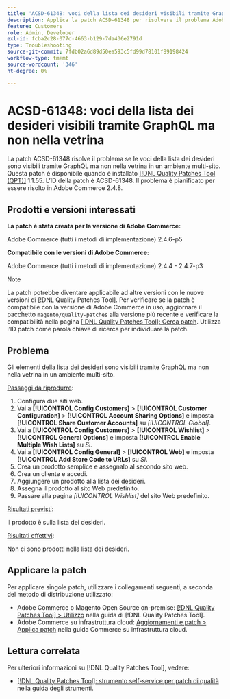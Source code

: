 ```yaml
---
title: 'ACSD-61348: voci della lista dei desideri visibili tramite GraphQL ma non nella vetrina'
description: Applica la patch ACSD-61348 per risolvere il problema Adobe Commerce, in cui le voci della lista dei desideri sono visibili tramite GraphQL ma non nella vetrina in un ambiente multisito.
feature: Customers
role: Admin, Developer
exl-id: fcba2c28-077d-4663-b129-7da436e2791d
type: Troubleshooting
source-git-commit: 7fdb02a6d89d50ea593c5fd99d78101f89198424
workflow-type: tm+mt
source-wordcount: '346'
ht-degree: 0%

---
```


# ACSD-61348: voci della lista dei desideri visibili tramite GraphQL ma non nella vetrina

La patch ACSD-61348 risolve il problema se le voci della lista dei desideri sono visibili tramite GraphQL ma non nella vetrina in un ambiente multi-sito. Questa patch è disponibile quando è installato [[!DNL Quality Patches Tool (QPT)]](/help/tools/quality-patches-tool/quality-patches-tool-to-self-serve-quality-patches.md) 1.1.55. L’ID della patch è ACSD-61348. Il problema è pianificato per essere risolto in Adobe Commerce 2.4.8.

## Prodotti e versioni interessati

**La patch è stata creata per la versione di Adobe Commerce:**

Adobe Commerce (tutti i metodi di implementazione) 2.4.6-p5

**Compatibile con le versioni di Adobe Commerce:**

Adobe Commerce (tutti i metodi di implementazione) 2.4.4 - 2.4.7-p3

>[!NOTE]
>
>La patch potrebbe diventare applicabile ad altre versioni con le nuove versioni di [!DNL Quality Patches Tool]. Per verificare se la patch è compatibile con la versione di Adobe Commerce in uso, aggiornare il pacchetto `magento/quality-patches` alla versione più recente e verificare la compatibilità nella pagina [[!DNL Quality Patches Tool]: Cerca patch](https://experienceleague.adobe.com/tools/commerce-quality-patches/index.html?lang=it). Utilizza l’ID patch come parola chiave di ricerca per individuare la patch.

## Problema

Gli elementi della lista dei desideri sono visibili tramite GraphQL ma non nella vetrina in un ambiente multi-sito.

<u>Passaggi da riprodurre</u>:

1. Configura due siti web.
1. Vai a **[!UICONTROL Config Customers]** > **[!UICONTROL Customer Configuration]** > **[!UICONTROL Account Sharing Options]** e imposta **[!UICONTROL Share Customer Accounts]** su *[!UICONTROL Global]*.
1. Vai a **[!UICONTROL Config Customers]** > **[!UICONTROL Wishlist]** > **[!UICONTROL General Options]** e imposta **[!UICONTROL Enable Multiple Wish Lists]** su *Sì*.
1. Vai a **[!UICONTROL Config General]** > **[!UICONTROL Web]** e imposta **[!UICONTROL Add Store Code to URLs]** su *Sì*.
1. Crea un prodotto semplice e assegnalo al secondo sito web.
1. Crea un cliente e accedi.
1. Aggiungere un prodotto alla lista dei desideri.
1. Assegna il prodotto al sito Web predefinito.
1. Passare alla pagina *[!UICONTROL Wishlist]* del sito Web predefinito.

<u>Risultati previsti</u>:

Il prodotto è sulla lista dei desideri.

<u>Risultati effettivi</u>:

Non ci sono prodotti nella lista dei desideri.

## Applicare la patch

Per applicare singole patch, utilizzare i collegamenti seguenti, a seconda del metodo di distribuzione utilizzato:

* Adobe Commerce o Magento Open Source on-premise: [[!DNL Quality Patches Tool] > Utilizzo](/help/tools/quality-patches-tool/usage.md) nella guida di [!DNL Quality Patches Tool].
* Adobe Commerce su infrastruttura cloud: [Aggiornamenti e patch > Applica patch](https://experienceleague.adobe.com/docs/commerce-cloud-service/user-guide/develop/upgrade/apply-patches.html?lang=it) nella guida Commerce su infrastruttura cloud.

## Lettura correlata

Per ulteriori informazioni su [!DNL Quality Patches Tool], vedere:

* [[!DNL Quality Patches Tool]: strumento self-service per patch di qualità](/help/tools/quality-patches-tool/quality-patches-tool-to-self-serve-quality-patches.md) nella guida degli strumenti.
